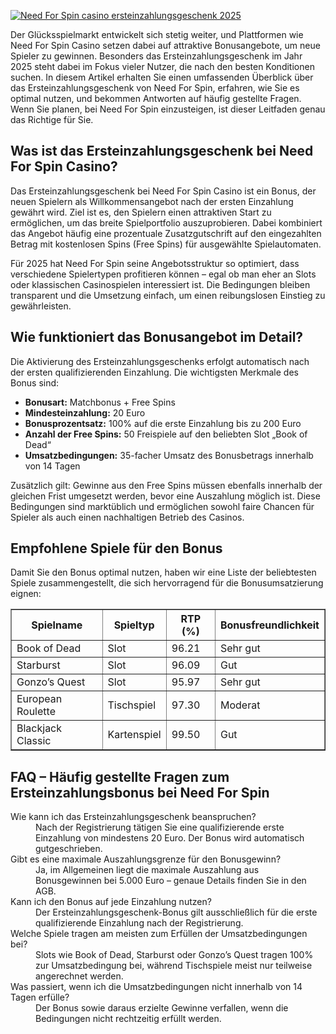 [![Need For Spin casino ersteinzahlungsgeschenk 2025](https://123-caf.pages.dev/gitsignup.png)](https://vrmoo.ru/Bt82HjjY)

<p>Der Glücksspielmarkt entwickelt sich stetig weiter, und Plattformen wie Need For Spin Casino setzen dabei auf attraktive Bonusangebote, um neue Spieler zu gewinnen. Besonders das Ersteinzahlungsgeschenk im Jahr 2025 steht dabei im Fokus vieler Nutzer, die nach den besten Konditionen suchen. In diesem Artikel erhalten Sie einen umfassenden Überblick über das Ersteinzahlungsgeschenk von Need For Spin, erfahren, wie Sie es optimal nutzen, und bekommen Antworten auf häufig gestellte Fragen. Wenn Sie planen, bei Need For Spin einzusteigen, ist dieser Leitfaden genau das Richtige für Sie.</p>  <h2>Was ist das Ersteinzahlungsgeschenk bei Need For Spin Casino?</h2> <p>Das Ersteinzahlungsgeschenk bei Need For Spin Casino ist ein Bonus, der neuen Spielern als Willkommensangebot nach der ersten Einzahlung gewährt wird. Ziel ist es, den Spielern einen attraktiven Start zu ermöglichen, um das breite Spielportfolio auszuprobieren. Dabei kombiniert das Angebot häufig eine prozentuale Zusatzgutschrift auf den eingezahlten Betrag mit kostenlosen Spins (Free Spins) für ausgewählte Spielautomaten.</p> <p>Für 2025 hat Need For Spin seine Angebotsstruktur so optimiert, dass verschiedene Spielertypen profitieren können – egal ob man eher an Slots oder klassischen Casinospielen interessiert ist. Die Bedingungen bleiben transparent und die Umsetzung einfach, um einen reibungslosen Einstieg zu gewährleisten.</p>  <h2>Wie funktioniert das Bonusangebot im Detail?</h2> <p>Die Aktivierung des Ersteinzahlungsgeschenks erfolgt automatisch nach der ersten qualifizierenden Einzahlung. Die wichtigsten Merkmale des Bonus sind:</p> <ul> <li><strong>Bonusart:</strong> Matchbonus + Free Spins</li> <li><strong>Mindesteinzahlung:</strong> 20 Euro</li> <li><strong>Bonusprozentsatz:</strong> 100% auf die erste Einzahlung bis zu 200 Euro</li> <li><strong>Anzahl der Free Spins:</strong> 50 Freispiele auf den beliebten Slot „Book of Dead“</li> <li><strong>Umsatzbedingungen:</strong> 35-facher Umsatz des Bonusbetrags innerhalb von 14 Tagen</li> </ul> <p>Zusätzlich gilt: Gewinne aus den Free Spins müssen ebenfalls innerhalb der gleichen Frist umgesetzt werden, bevor eine Auszahlung möglich ist. Diese Bedingungen sind marktüblich und ermöglichen sowohl faire Chancen für Spieler als auch einen nachhaltigen Betrieb des Casinos.</p>  <h2>Empfohlene Spiele für den Bonus</h2> <p>Damit Sie den Bonus optimal nutzen, haben wir eine Liste der beliebtesten Spiele zusammengestellt, die sich hervorragend für die Bonusumsatzierung eignen:</p> <table border="1" cellpadding="5" cellspacing="0"> <thead> <tr> <th>Spielname</th> <th>Spieltyp</th> <th>RTP (%)</th> <th>Bonusfreundlichkeit</th> </tr> </thead> <tbody> <tr> <td>Book of Dead</td> <td>Slot</td> <td>96.21</td> <td>Sehr gut</td> </tr> <tr> <td>Starburst</td> <td>Slot</td> <td>96.09</td> <td>Gut</td> </tr> <tr> <td>Gonzo’s Quest</td> <td>Slot</td> <td>95.97</td> <td>Sehr gut</td> </tr> <tr> <td>European Roulette</td> <td>Tischspiel</td> <td>97.30</td> <td>Moderat</td> </tr> <tr> <td>Blackjack Classic</td> <td>Kartenspiel</td> <td>99.50</td> <td>Gut</td> </tr> </tbody> </table>  <h2>FAQ – Häufig gestellte Fragen zum Ersteinzahlungsbonus bei Need For Spin</h2> <dl> <dt>Wie kann ich das Ersteinzahlungsgeschenk beanspruchen?</dt> <dd>Nach der Registrierung tätigen Sie eine qualifizierende erste Einzahlung von mindestens 20 Euro. Der Bonus wird automatisch gutgeschrieben.</dd>  <dt>Gibt es eine maximale Auszahlungsgrenze für den Bonusgewinn?</dt> <dd>Ja, im Allgemeinen liegt die maximale Auszahlung aus Bonusgewinnen bei 5.000 Euro – genaue Details finden Sie in den AGB.</dd>  <dt>Kann ich den Bonus auf jede Einzahlung nutzen?</dt> <dd>Der Ersteinzahlungsgeschenk-Bonus gilt ausschließlich für die erste qualifizierende Einzahlung nach der Registrierung.</dd>  <dt>Welche Spiele tragen am meisten zum Erfüllen der Umsatzbedingungen bei?</dt> <dd>Slots wie Book of Dead, Starburst oder Gonzo’s Quest tragen 100% zur Umsatzbedingung bei, während Tischspiele meist nur teilweise angerechnet werden.</dd>  <dt>Was passiert, wenn ich die Umsatzbedingungen nicht innerhalb von 14 Tagen erfülle?</dt> <dd>Der Bonus sowie daraus erzielte Gewinne verfallen, wenn die Bedingungen nicht rechtzeitig erfüllt werden.</dd> </dl>